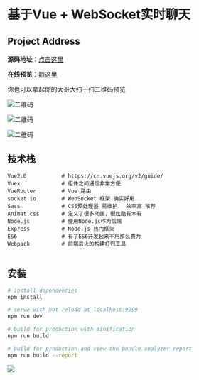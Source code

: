 # 基于Vue + WebSocket实时聊天


## Project Address

**源码地址**：[点击这里](https://github.com/xjh22222228/Vue-WebSocket-Chat)

**在线预览**：[戳这里](http://139.159.220.163:8083/chat)

你也可以拿起你的大哥大扫一扫二维码预览

![二维码](https://raw.githubusercontent.com/xjh22222228/Vue-WebSocket-Chat/master/static/images/preview_qrcode.png)

![二维码](https://raw.githubusercontent.com/xjh22222228/Vue-WebSocket-Chat/master/static/images/preview02.png)

![二维码](https://raw.githubusercontent.com/xjh22222228/Vue-WebSocket-Chat/master/static/images/preview01.png)

## 技术栈
```
Vue2.0			 # https://cn.vuejs.org/v2/guide/
Vuex		     # 组件之间通信非常方便
VueRouter	     # Vue 路由
socket.io        # WebSocket 框架 确实好用
Sass			 # CSS预处理器 易维护， 效率高 推荐
Animat.css       # 定义了很多动画，很炫酷有木有
Node.js			 # 使用Node.js作为后端
Express			 # Node.js 热门框架
ES6			     # 有了ES6开发起来不用那么费力
Webpack			 # 前端最火的构建打包工具


```









## 安装

``` bash
# install dependencies
npm install

# serve with hot reload at localhost:9999
npm run dev

# build for production with minification
npm run build

# build for production and view the bundle analyzer report
npm run build --report
```


![](https://raw.githubusercontent.com/xjh22222228/diamonds/master/static/images/pay.jpg)
